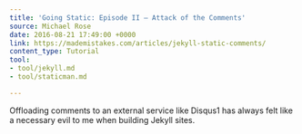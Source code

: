 ```yaml
---
title: 'Going Static: Episode II — Attack of the Comments'
source: Michael Rose
date: 2016-08-21 17:49:00 +0000
link: https://mademistakes.com/articles/jekyll-static-comments/
content_type: Tutorial
tool:
- tool/jekyll.md
- tool/staticman.md

---
```

Offloading comments to an external service like Disqus1 has always felt like a necessary evil to me when building Jekyll sites.
